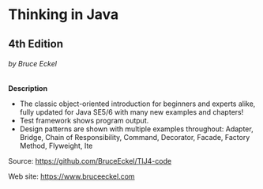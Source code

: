 # Thinking in Java
## 4th Edition
###### by Bruce Eckel

**Description**

* The classic object-oriented introduction for beginners and experts alike, fully updated for Java SE5/6 with many new examples and chapters!
* Test framework shows program output.
* Design patterns are shown with multiple examples throughout: Adapter, Bridge, Chain of Responsibility, Command, Decorator, Facade, Factory Method, Flyweight, Ite

Source: https://github.com/BruceEckel/TIJ4-code

Web site: https://www.bruceeckel.com